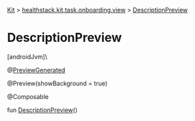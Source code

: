 
[Kit](../../kit.html) > [healthstack.kit.task.onboarding.view](index.html) > [DescriptionPreview](-description-preview.html)



# DescriptionPreview



[androidJvm]\




@[PreviewGenerated](../healthstack.kit.annotation/-preview-generated/index.html)



@Preview(showBackground = true)



@Composable



fun [DescriptionPreview](-description-preview.html)()




